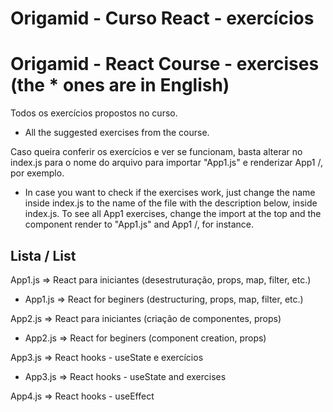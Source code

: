 # Origamid - Curso React - exercícios

# Origamid - React Course - exercises (the \* ones are in English)

Todos os exercícios propostos no curso.

- All the suggested exercises from the course.

Caso queira conferir os exercícios e ver se funcionam, basta alterar no index.js para o nome do arquivo para importar "App1.js" e renderizar App1 /, por exemplo.

- In case you want to check if the exercises work, just change the name inside index.js to the name of the file with the description below, inside index.js. To see all App1 exercises, change the import at the top and the component render to "App1.js" and App1 /, for instance.

## Lista / List

App1.js => React para iniciantes (desestruturação, props, map, filter, etc.)

- App1.js => React for beginers (destructuring, props, map, filter, etc.)

App2.js => React para iniciantes (criação de componentes, props)

- App2.js => React for beginers (component creation, props)

App3.js => React hooks - useState e exercícios

- App3.js => React hooks - useState and exercises

App4.js => React hooks - useEffect
